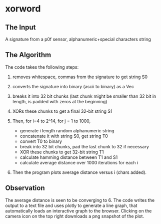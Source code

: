 # xorword
## The Input 
A signature from a p0f sensor, alphanumeric+special characters string

## The Algorithm
The code takes the following steps:
1. removes whitespace, commas from the signature to get string S0
2. converts the signature into binary (ascii to binary) as a Vec<u8>
3. breaks it into 32 bit chunks (last chunk might be smaller than 32 bit in length, is padded with zeros at the beginning)
4. XORs these chunks to get a final 32-bit string S1
  
5. Then, for i=4 to 2^14, for j = 1 to 1000,
  
    - generate i length random alphanumeric string
    - concatenate it with string S0, get string T0
    - convert T0 to binary
    - break into 32 bit chunks, pad the last chunk to 32 if necessary
    - XOR these chunks to get 32-bit string T1
    - calculate hamming distance between T1 and S1
    - calculate average distance over 1000 iterations for each i
  
6. Then the program plots average distance versus i (chars added). 
  
## Observation
The average distance is seen to be converging to 6. The code writes the output to a text file and uses plotly to generate a line graph, that automatically loads an interactive graph to the browser. Clicking on the camera icon on the top right downloads a png snapshot of the plot.
